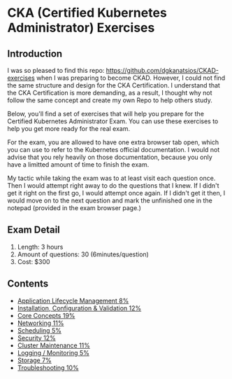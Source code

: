 <h1>CKA (Certified Kubernetes Administrator) Exercises </h1>

<h2>Introduction </h2>

I was so pleased to find this repo: https://github.com/dgkanatsios/CKAD-exercises when I was preparing to become CKAD. However, I could not find the same structure and design for the CKA Certification. I understand that the CKA Certification is more demanding, as a result, I thought why not follow the same concept and create my own Repo to help others study. 

Below, you'll find a set of exercises that will help you prepare for the Certified Kubernetes Administrator Exam. You can use these exercises to help you get more ready for the real exam. 

For the exam, you are allowed to have one extra browser tab open, which you can use to refer to the Kubernetes official documentation. I would not advise that you rely heavily on those documentation, because you only have a limitted amount of time to finish the exam. 

My tactic while taking the exam was to at least visit each question once. Then I would attempt right away to do the questions that I knew. If I didn't get it right on the first go, I would attempt once again. If I didn't get it then, I would move on to the next question and mark the unfinished one in the notepad (provided in the exam browser page.)

<h2>Exam Detail</h2>
  
1. Length: 3 hours
1. Amount of questions: 30 (6minutes/question)
1. Cost: $300

<h2>Contents</h2>

* [Application Lifecycle Management 8%](https://github.com/franchev/CKA-Exercises/blob/master/application_lifecycle_management.md)
* [Installation, Configuration & Validation 12%](https://github.com/franchev/CKA-Exercises/blob/master/installation_configuration_validation.md)
* [Core Concepts 19%](https://github.com/franchev/CKA-Exercises/blob/master/core_concepts.md)
* [Networking 11%](https://github.com/franchev/CKA-Exercises/blob/master/networking.md)
* [Scheduling 5%](https://github.com/franchev/CKA-Exercises/blob/master/scheduling.md)
* [Security 12%](https://github.com/franchev/CKA-Exercises/blob/master/security.md)
* [Cluster Maintenance 11%](https://github.com/franchev/CKA-Exercises/blob/master/cluster_maintenance.md)
* [Logging / Monitoring 5%](https://github.com/franchev/CKA-Exercises/blob/master/logging_monitoring.md)
* [Storage 7%](https://github.com/franchev/CKA-Exercises/blob/master/storage.md)
* [Troubleshooting 10%](https://github.com/franchev/CKA-Exercises/blob/master/troubleshooting.md)
